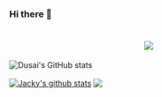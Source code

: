 ### Hi there 👋
<h1 align="center"> <a href="https://sunguoqi.com/"> <img src="https://readme-typing-svg.herokuapp.com/?lines=Hello！;!&center=true&size=27"> </a> </h1>

![Dusai's GitHub stats](https://github-readme-stats.vercel.app/api?username=stacklens&show_icons=true&theme=radical)


<a href="https://github.com/jackyfzh"><img align="center" src="https://github-readme-stats.vercel.app/api?username=jackyfzh&show_icons=true&include_all_commits=true&theme=vue&hide_border=true" alt="Jacky's github stats" /></a> 
<a href="https://github.com/jackyfzh"><img align="center" src="https://github-readme-stats.vercel.app/api/top-langs/?username=jackyfzh&layout=compact&theme=vue&hide_border=true" /></a>


<!--
**kai9839/kai9839** is a ✨ _special_ ✨ repository because its `README.md` (this file) appears on your GitHub profile.

Here are some ideas to get you started:

- 🔭 I’m currently working on ...
- 🌱 I’m currently learning ...
- 👯 I’m looking to collaborate on ...
- 🤔 I’m looking for help with ...
- 💬 Ask me about ...
- 📫 How to reach me: ...
- 😄 Pronouns: ...
- ⚡ Fun fact: ...
-->
